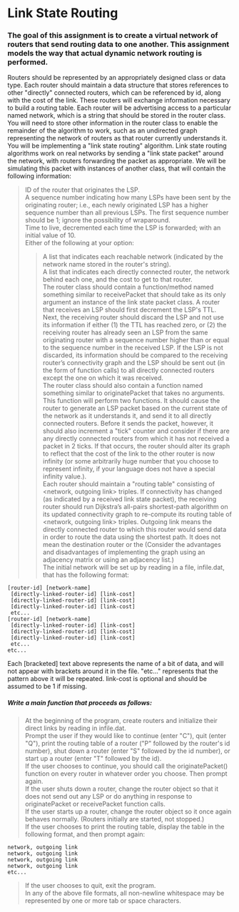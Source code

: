 # Link State Routing
### The goal of this assignment is to create a virtual network of routers that send routing data to one another. This assignment models the way that actual dynamic network routing is performed.  
Routers should be represented by an appropriately designed class or data type. Each router should maintain a data structure that stores references to other "directly" connected routers, which can be referenced by id, along with the cost of the link. These routers will exchange information necessary to build a routing table. Each router will be advertising access to a particular named network, which is a string that should be stored in the router class. You will need to store other information in the router class to enable the remainder of the algorithm to work, such as an undirected graph representing the network of routers as that router currently understands it.  
You will be implementing a "link state routing" algorithm. Link state routing algorithms work on real networks by sending a "link state packet" around the network, with routers forwarding the packet as appropriate. We will be simulating this packet with instances of another class, that will contain the following information:  
> ID of the router that originates the LSP.  
> A sequence number indicating how many LSPs have been sent by the originating router; i.e., each newly originated LSP has a higher sequence number than all previous LSPs. The first sequence number should be 1; ignore the possibility of wraparound.  
> Time to live, decremented each time the LSP is forwarded; with an initial value of 10.  
> Either of the following at your option:  
>> A list that indicates each reachable network (indicated by the network name stored in the router's string).  
>> A list that indicates each directly connected router, the network behind each one, and the cost to get to that router.  
The router class should contain a function/method named something similar to receivePacket that should take as its only argument an instance of the link state packet class. A router that receives an LSP should first decrement the LSP's TTL. Next, the receiving router should discard the LSP and not use its information if either (1) the TTL has reached zero, or (2) the receiving router has already seen an LSP from the same originating router with a sequence number higher than or equal to the sequence number in the received LSP. If the LSP is not discarded, its information should be compared to the receiving router’s connectivity graph and the LSP should be sent out (in the form of function calls) to all directly connected routers except the one on which it was received.  
The router class should also contain a function named something similar to originatePacket that takes no arguments. This function will perform two functions. It should cause the router to generate an LSP packet based on the current state of the network as it understands it, and send it to all directly connected routers. Before it sends the packet, however, it should also increment a "tick" counter and consider if there are any directly connected routers from which it has not received a packet in 2 ticks. If that occurs, the router should alter its graph to reflect that the cost of the link to the other router is now infinity (or some arbitrarily huge number that you choose to represent infinity, if your language does not have a special infinity value.).  
Each router should maintain a "routing table" consisting of <network, outgoing link> triples. If connectivity has changed (as indicated by a received link state packet), the receiving router should run Dijkstra’s all-pairs shortest-path algorithm on its updated connectivity graph to re-compute its routing table of <network, outgoing link> triples. Outgoing link means the directly connected router to which this router would send data in order to route the data using the shortest path. It does not mean the destination router or the (Consider the advantages and disadvantages of implementing the graph using an adjacency matrix or using an adjacency list.)  
The initial network will be set up by reading in a file, infile.dat, that has the following format:  
```
[router-id] [network-name]
 [directly-linked-router-id] [link-cost]
 [directly-linked-router-id] [link-cost]
 [directly-linked-router-id] [link-cost]
 etc...
[router-id] [network-name]
 [directly-linked-router-id] [link-cost]
 [directly-linked-router-id] [link-cost]
 [directly-linked-router-id] [link-cost]
 etc...
etc...
```
Each [bracketed] text above represents the name of a bit of data, and will not appear with brackets around it in the file. "etc..." represents that the pattern above it will be repeated. link-cost is optional and should be assumed to be 1 if missing.  
##### Write a main function that proceeds as follows:  
> At the beginning of the program, create routers and initialize their direct links by reading in infile.dat.  
> Prompt the user if they would like to continue (enter "C"), quit (enter "Q"), print the routing table of a router ("P" followed by the router's id number), shut down a router (enter "S" followed by the id number), or start up a router (enter "T" followed by the id).  
> If the user chooses to continue, you should call the originatePacket() function on every router in whatever order you choose. Then prompt again.  
> If the user shuts down a router, change the router object so that it does not send out any LSP or do anything in response to originatePacket or receivePacket function calls.  
> If the user starts up a router, change the router object so it once again behaves normally. (Routers initially are started, not stopped.)  
> If the user chooses to print the routing table, display the table in the following format, and then prompt again:  
```
network, outgoing link
network, outgoing link
network, outgoing link
network, outgoing link
etc...
```
> If the user chooses to quit, exit the program.  
In any of the above file formats, all non-newline whitespace may be represented by one or more tab or space characters.  